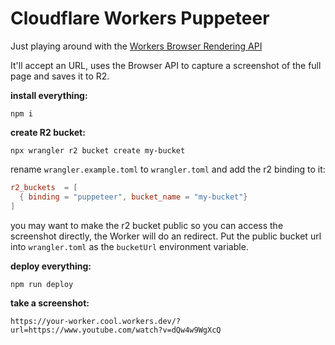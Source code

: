 # Cloudflare Workers Puppeteer

Just playing around with the [Workers Browser Rendering API](https://blog.cloudflare.com/browser-rendering-open-beta/)

It'll accept an URL, uses the Browser API to capture a screenshot of the full page and saves it to R2.

**install everything:**

```shell
npm i
```

**create R2 bucket:**

```shell
npx wrangler r2 bucket create my-bucket
```

rename `wrangler.example.toml` to `wrangler.toml` and add the r2 binding to it:

```toml
r2_buckets  = [
  { binding = "puppeteer", bucket_name = "my-bucket"}
]
```

you may want to make the r2 bucket public so you can access the screenshot directly, the Worker will do an redirect. Put the public bucket url into `wrangler.toml` as the `bucketUrl` environment variable.

**deploy everything:**

```shell
npm run deploy
```

**take a screenshot:**

```
https://your-worker.cool.workers.dev/?url=https://www.youtube.com/watch?v=dQw4w9WgXcQ
```
